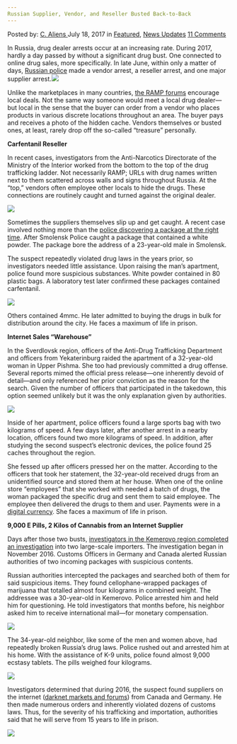 ```yaml
---
Russian Supplier, Vendor, and Reseller Busted Back-to-Back
---
```

<article class="post-listing post-21396 post type-post status-publish format-standard has-post-thumbnail hentry  tag-backtoback tag-busted tag-reseller tag-russian tag-supplier tag-vendor">
    <div class="post-inner">
        <span>Posted by: <a href="https://www.deepdotweb.com/author/caliens/" title="">C. Aliens </a></span>
    <span>July 18, 2017</span>
    <span>in <a href="https://www.deepdotweb.com/category/deepdot-news/" rel="category tag">Featured</a>, <a href="https://www.deepdotweb.com/category/news-updates/" rel="category tag">News Updates</a></span>
    <span><a href="https://www.deepdotweb.com/2017/07/18/russian-supplier-vendor-reseller-busted-back-back/#comments">11 Comments</a></span>
    </p>
    <div class="clear"></div>
    <div class="entry">
    <p>In Russia, drug dealer arrests occur at an increasing rate. During 2017, hardly a day passed by without a significant drug bust. One connected to online drug sales, more specifically. In late June, within only a matter of days, <a href="https://www.deepdotweb.com/tag/russia/">Russian police</a> made a vendor arrest, a reseller arrest, and one major supplier arrest.<img class="wp-image-21401 aligncenter" src="https://www.deepdotweb.com/wp-content/uploads/2017/07/word-image-88.jpeg" srcset="https://www.deepdotweb.com/wp-content/uploads/2017/07/word-image-88.jpeg 660w, https://www.deepdotweb.com/wp-content/uploads/2017/07/word-image-88-300x136.jpeg 300w, https://www.deepdotweb.com/wp-content/uploads/2017/07/word-image-88-272x125.jpeg 272w" sizes="(max-width: 660px) 100vw, 660px" /></p>
    <p>Unlike the marketplaces in many countries, <a href="http://www.deepdotweb.com/marketplace-directory/listing/ramp-russian-anonymous-marketplace/">the RAMP forums</a> encourage local deals. Not the same way someone would meet a local drug dealer—but local in the sense that the buyer can order from a vendor who places products in various discrete locations throughout an area. The buyer pays and receives a photo of the hidden cache. Vendors themselves or busted ones, at least, rarely drop off the so-called “treasure” personally.</p>
    <p><strong>Carfentanil Reseller</strong></p>
    <p>In recent cases, investigators from the Anti-Narcotics Directorate of the Ministry of the Interior worked from the bottom to the top of the drug trafficking ladder. Not necessarily RAMP; URLs with drug names written next to them scattered across walls and signs throughout Russia. At the “top,” vendors often employee other locals to hide the drugs. These connections are routinely caught and turned against the original dealer.</p>
    <p><img class="wp-image-21402 aligncenter" src="https://www.deepdotweb.com/wp-content/uploads/2017/07/word-image-89.jpeg" srcset="https://www.deepdotweb.com/wp-content/uploads/2017/07/word-image-89.jpeg 800w, https://www.deepdotweb.com/wp-content/uploads/2017/07/word-image-89-300x201.jpeg 300w, https://www.deepdotweb.com/wp-content/uploads/2017/07/word-image-89-290x195.jpeg 290w" sizes="(max-width: 800px) 100vw, 800px" /></p>
    <p>Sometimes the suppliers themselves slip up and get caught. A recent case involved nothing more than the <a href="https://xn--b1aew.xn--p1ai">police discovering a package at the right time</a>. After Smolensk Police caught a package that contained a white powder. The package bore the address of a 23-year-old male in Smolensk.</p>
    <p>The suspect repeatedly violated drug laws in the years prior, so investigators needed little assistance. Upon raising the man&#8217;s apartment, police found more suspicious substances. White powder contained in 80 plastic bags. A laboratory test later confirmed these packages contained carfentanil.</p>
    <p><img class="wp-image-21403 aligncenter" src="https://www.deepdotweb.com/wp-content/uploads/2017/07/word-image-90.jpeg" srcset="https://www.deepdotweb.com/wp-content/uploads/2017/07/word-image-90.jpeg 800w, https://www.deepdotweb.com/wp-content/uploads/2017/07/word-image-90-300x224.jpeg 300w" sizes="(max-width: 800px) 100vw, 800px" /></p>
    <p>Others contained 4mmc. He later admitted to buying the drugs in bulk for distribution around the city. He faces a maximum of life in prison.</p>
    <p><strong>Internet Sales “Warehouse”</strong></p>
    <p>In the Sverdlovsk region, officers of the Anti-Drug Trafficking Department and officers from Yekaterinburg raided the apartment of a 32-year-old woman in Upper Pishma. She too had previously committed a drug offense. Several reports mimed the official press release—one inherently devoid of detail—and only referenced her prior conviction as the reason for the search. Given the number of officers that participated in the takedown, this option seemed unlikely but it was the only explanation given by authorities.</p>
    <p><img class="wp-image-21404 aligncenter" src="https://www.deepdotweb.com/wp-content/uploads/2017/07/word-image-91.jpeg" srcset="https://www.deepdotweb.com/wp-content/uploads/2017/07/word-image-91.jpeg 800w, https://www.deepdotweb.com/wp-content/uploads/2017/07/word-image-91-300x169.jpeg 300w" sizes="(max-width: 800px) 100vw, 800px" /></p>
    <p>Inside of her apartment, police officers found a large sports bag with two kilograms of speed. A few days later, after another arrest in a nearby location, officers found two more kilograms of speed. In addition, after studying the second suspect&#8217;s electronic devices, the police found 25 caches throughout the region.</p>
    <p>She fessed up after officers pressed her on the matter. According to the officers that took her statement, the 32-year-old received drugs from an unidentified source and stored them at her house. When one of the online store “employees” that she worked with needed a batch of drugs, the woman packaged the specific drug and sent them to said employee. The employee then delivered the drugs to them and user. Payments were in a <a href="https://www.deepdotweb.com/tag/bitcoin/">digital currency</a>. She faces a maximum of life in prison.</p>
    <p><strong>9,000 E Pills, 2 Kilos of Cannabis from an Internet Supplier</strong></p>
    <p>Days after those two busts, <a href="https://xn--b1aew.xn--p1ai">investigators in the Kemerovo region completed an investigation</a> into two large-scale importers. The investigation began in November 2016. Customs Officers in Germany and Canada alerted Russian authorities of two incoming packages with suspicious contents.</p>
    <p>Russian authorities intercepted the packages and searched both of them for said suspicious items. They found cellophane-wrapped packages of marijuana that totalled almost four kilograms in combined weight. The addressee was a 30-year-old in Kemerovo. Police arrested him and held him for questioning. He told investigators that months before, his neighbor asked him to receive international mail—for monetary compensation.</p>
    <p><img class="wp-image-21405 aligncenter" src="https://www.deepdotweb.com/wp-content/uploads/2017/07/word-image-92.jpeg" srcset="https://www.deepdotweb.com/wp-content/uploads/2017/07/word-image-92.jpeg 800w, https://www.deepdotweb.com/wp-content/uploads/2017/07/word-image-92-300x169.jpeg 300w" sizes="(max-width: 800px) 100vw, 800px" /></p>
    <p>The 34-year-old neighbor, like some of the men and women above, had repeatedly broken Russia’s drug laws. Police rushed out and arrested him at his home. With the assistance of K-9 units, police found almost 9,000 ecstasy tablets. The pills weighed four kilograms.</p>
    <p><img class="wp-image-21406 aligncenter" src="https://www.deepdotweb.com/wp-content/uploads/2017/07/word-image-93.jpeg" srcset="https://www.deepdotweb.com/wp-content/uploads/2017/07/word-image-93.jpeg 800w, https://www.deepdotweb.com/wp-content/uploads/2017/07/word-image-93-300x169.jpeg 300w" sizes="(max-width: 800px) 100vw, 800px" /></p>
    <p>Investigators determined that during 2016, the suspect found suppliers on the internet (<a href="https://www.deepdotweb.com/2013/10/28/updated-llist-of-hidden-marketplaces-tor-i2p/">darknet markets and forums</a>) from Canada and Germany. He then made numerous orders and inherently violated dozens of customs laws. Thus, for the severity of his trafficking and importation, authorities said that he will serve from 15 years to life in prison.</p>
    <p><img class="wp-image-21407 aligncenter" src="https://www.deepdotweb.com/wp-content/uploads/2017/07/word-image-94.jpeg" srcset="https://www.deepdotweb.com/wp-content/uploads/2017/07/word-image-94.jpeg 800w, https://www.deepdotweb.com/wp-content/uploads/2017/07/word-image-94-300x200.jpeg 300w" sizes="(max-width: 800px) 100vw, 800px" /></p>
    </div>
    <span style="display:none"><a href="https://www.deepdotweb.com/tag/backtoback/" rel="tag">backtoback</a> <a href="https://www.deepdotweb.com/tag/busted/" rel="tag">busted</a> <a href="https://www.deepdotweb.com/tag/reseller/" rel="tag">reseller</a> <a href="https://www.deepdotweb.com/tag/russian/" rel="tag">russian</a> <a href="https://www.deepdotweb.com/tag/supplier/" rel="tag">supplier</a> <a href="https://www.deepdotweb.com/tag/vendor/" rel="tag">vendor</a></span> <span style="display:none" class="updated">2017-07-18</span>
    <div style="display:none" class="vcard author" itemprop="author" itemscope itemtype="http://schema.org/Person"><strong class="fn" itemprop="name"><a href="https://www.deepdotweb.com/author/caliens/" title="Posts by C. Aliens" rel="author">C. Aliens</a></strong></div>
    </div>
</article>

